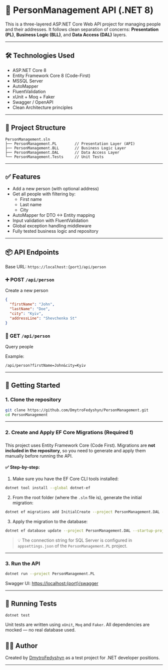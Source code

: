 # 👤 PersonManagement API (.NET 8)

This is a three-layered ASP.NET Core Web API project for managing people and their addresses. It follows clean separation of concerns: **Presentation (PL)**, **Business Logic (BLL)**, and **Data Access (DAL)** layers.

---

## 🛠️ Technologies Used

- ASP.NET Core 8
- Entity Framework Core 8 (Code-First)
- MSSQL Server
- AutoMapper
- FluentValidation
- xUnit + Moq + Faker
- Swagger / OpenAPI
- Clean Architecture principles

---

## 📐 Project Structure

```
PersonManagement.sln
├── PersonManagement.PL        // Presentation Layer (API)
├── PersonManagement.BLL       // Business Logic Layer
├── PersonManagement.DAL       // Data Access Layer
└── PersonManagement.Tests     // Unit Tests
```

---

## ✅ Features

- Add a new person (with optional address)
- Get all people with filtering by:
  - First name
  - Last name
  - City
- AutoMapper for DTO <-> Entity mapping
- Input validation with FluentValidation
- Global exception handling middleware
- Fully tested business logic and repository

---

## 📦 API Endpoints

Base URL: `https://localhost:{port}/api/person`

### ➕ POST `/api/person`

Create a new person

```json
{
  "firstName": "John",
  "lastName": "Doe",
  "city": "Kyiv",
  "addressLine": "Shevchenka St"
}
```

### 📄 GET `/api/person`

Query people

Example:

```
/api/person?firstName=John&city=Kyiv
```

---

## 🚀 Getting Started

### 1. Clone the repository

```bash
git clone https://github.com/DmytroFedyshyn/PersonManagement.git
cd PersonManagement
```

---

### 2. Create and Apply EF Core Migrations (Required ❗)

This project uses Entity Framework Core (Code First). Migrations are **not included in the repository**, so you need to generate and apply them manually before running the API.

#### ✅ Step-by-step:

1. Make sure you have the EF Core CLI tools installed:

```bash
dotnet tool install --global dotnet-ef
```

2. From the root folder (where the `.sln` file is), generate the initial migration:

```bash
dotnet ef migrations add InitialCreate --project PersonManagement.DAL --startup-project PersonManagement.PL
```

3. Apply the migration to the database:

```bash
dotnet ef database update --project PersonManagement.DAL --startup-project PersonManagement.PL
```

> 💡 The connection string for SQL Server is configured in `appsettings.json` of the `PersonManagement.PL` project.

---

### 3. Run the API

```bash
dotnet run --project PersonManagement.PL
```

Swagger UI: [https://localhost:{port}/swagger](https://localhost:{port}/swagger)

---

## 🧪 Running Tests

```bash
dotnet test
```

Unit tests are written using `xUnit`, `Moq` and `Faker`. All dependencies are mocked — no real database used.

## 👨‍💻 Author

Created by [DmytroFedyshyn](https://github.com/DmytroFedyshyn) as a test project for .NET developer positions.

---
